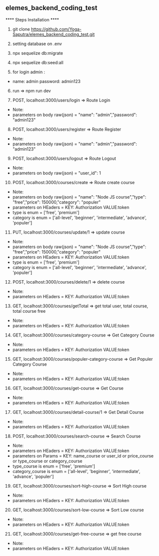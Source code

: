 ## elemes_backend_coding_test ##

****  Steps Installation ****
1. git clone https://github.com/Yoga-Saputra/elemes_backend_coding_test.git

2. setting database on .env

3. npx sequelize db:migrate

4. npx sequelize db:seed:all

5. for login admin :
-  name: admin password: admin123

6. run => npm run dev

7. POST, localhost:3000/users/login => Route Login
- Note:
- parameters on body raw(json) =  "name": "admin","password": "admin123"

8. POST, localhost:3000/users/register => Route Register
- Note:
- parameters on body raw(json) =  "name": "admin","password": "admin123"

9. POST, localhost:3000/users/logout => Route Logout
- Note:
- parameters on body raw(json) =  "user_id": 1

10. POST, localhost:3000/courses/create => Route create course
- Note:
- parameters on body raw(json) =  "name": "Node JS course","type": "free","price": 150000,"category": "populer" 
- parameters on HEaders =  KEY: Authorization VALUE:token
- type is enum = ['free', 'premium']
- category is enum = ['all-level', 'beginner', 'intermediate', 'advance', 'populer']

11. PUT, localhost:3000/courses/update/1 => update course
- Note:
- parameters on body raw(json) =  "name": "Node JS course","type": "free","price": 150000,"category": "populer" 
- parameters on HEaders =  KEY: Authorization VALUE:token
- type is enum = ['free', 'premium']
- category is enum = ['all-level', 'beginner', 'intermediate', 'advance', 'populer']

12.	POST, localhost:3000/courses/delete/1 => delete course
- Note:
- parameters on HEaders =  KEY: Authorization VALUE:token

13. GET, localhost:3000/courses/getTotal => get total user, total course, total course free
- Note:
- parameters on HEaders =  KEY: Authorization VALUE:token

14. GET, localhost:3000/courses/category-course => Get Category Course
- Note:
- parameters on HEaders =  KEY: Authorization VALUE:token

15. GET, localhost:3000/courses/populer-category-course => Get Populer Category Course
- Note:
- parameters on HEaders =  KEY: Authorization VALUE:token

16. GET, localhost:3000/courses/get-course => Get Course
- Note:
- parameters on HEaders =  KEY: Authorization VALUE:token

17. GET, localhost:3000/courses/detail-course/1 => Get Detail Course
- Note:
- parameters on HEaders =  KEY: Authorization VALUE:token

18. POST, localhost:3000/courses/search-course => Search Course
- Note:
- parameters on HEaders =  KEY: Authorization VALUE:token
- parameters on Params = KEY: name_course or user_id or price_course or type_course or category_course
- type_course is enum = ['free', 'premium']
- category_course is enum = ['all-level', 'beginner', 'intermediate', 'advance', 'populer']

19. GET, localhost:3000/courses/sort-high-course => Sort High course
- Note:
- parameters on HEaders =  KEY: Authorization VALUE:token

20. GET, localhost:3000/courses/sort-low-course => Sort Low course
- Note:
- parameters on HEaders =  KEY: Authorization VALUE:token

21. GET, localhost:3000/courses/get-free-course => get free course
- Note:
- parameters on HEaders =  KEY: Authorization VALUE:token






